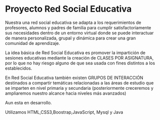 # Proyecto Red Social Educativa
Nuestra una red social educativa se adapta a los requerimientos de profesores, alumnos y
padres de familia para cumplir satisfactoriamente sus necesidades dentro de un entorno virtual
donde se puede interactuar de manera personalizada, grupal y dinámica para crear una gran
comunidad de aprendizaje.

La idea básica de Red Social Educativa es promover la impartición de sesiones educativas
mediante la creación de CLASES POR ASIGNATURA, por lo que no hay riesgo alguno de que
sea usada con fines distintos a los establecidos.

En Red Social Educativa también existen GRUPOS DE INTERACCIÓN destinados a compartir
temáticas relacionadas a las áreas de estudio que se imparten en nivel primaria y secundaria
(posteriormente creceremos y ampliaremos nuestro alcance hacia niveles más avanzados)

Aun esta en desarrollo.

Utilizamos HTML,CSS3,Boostrap,JavaScript, Mysql y Java
